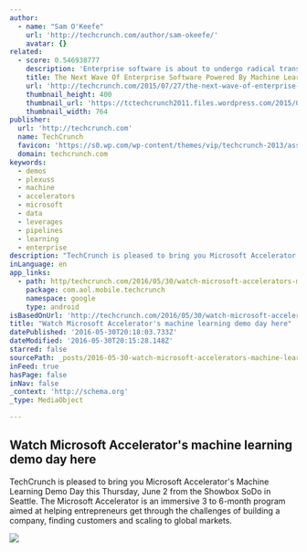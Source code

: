 ```yaml
---
author:
  - name: "Sam O'Keefe"
    url: 'http://techcrunch.com/author/sam-okeefe/'
    avatar: {}
related:
  - score: 0.546938777
    description: 'Enterprise software is about to undergo radical transformation - a substantial change that will make the shift to software as a service (SaaS) look like a simple facelift. This transformation is being powered by machine learning. With machine learning, computers can process and mine data in real time to automatically discover insights and generate predictive models.'
    title: The Next Wave Of Enterprise Software Powered By Machine Learning
    url: 'http://techcrunch.com/2015/07/27/the-next-wave-of-enterprise-software-powered-by-machine-learning/'
    thumbnail_height: 400
    thumbnail_url: 'https://tctechcrunch2011.files.wordpress.com/2015/07/shutterstock_161234321-e1437940115315.jpg?w=764&h=400&crop=1'
    thumbnail_width: 764
publisher:
  url: 'http://techcrunch.com'
  name: TechCrunch
  favicon: 'https://s0.wp.com/wp-content/themes/vip/techcrunch-2013/assets/images/favicon.ico'
  domain: techcrunch.com
keywords:
  - demos
  - plexuss
  - machine
  - accelerators
  - microsoft
  - data
  - leverages
  - pipelines
  - learning
  - enterprise
description: "TechCrunch is pleased to bring you Microsoft Accelerator's Machine Learning Demo Day this Thursday, June 2 from the Showbox SoDo in Seattle. The Microsoft Accelerator is an immersive 3 to 6-month program aimed at helping entrepreneurs get through the challenges of building a company, finding customers and scaling to global markets."
inLanguage: en
app_links:
  - path: http/techcrunch.com/2016/05/30/watch-microsoft-accelerators-machine-learning-demo-day-here/
    package: com.aol.mobile.techcrunch
    namespace: google
    type: android
isBasedOnUrl: 'http://techcrunch.com/2016/05/30/watch-microsoft-accelerators-machine-learning-demo-day-here/'
title: "Watch Microsoft Accelerator's machine learning demo day here"
datePublished: '2016-05-30T20:18:03.733Z'
dateModified: '2016-05-30T20:15:28.148Z'
starred: false
sourcePath: _posts/2016-05-30-watch-microsoft-accelerators-machine-learning-demo-day-here.md
inFeed: true
hasPage: false
inNav: false
_context: 'http://schema.org'
_type: MediaObject

---
```

<article style=""><h1>Watch Microsoft Accelerator's machine learning demo day here</h1><p>TechCrunch is pleased to bring you Microsoft Accelerator's Machine Learning Demo Day this Thursday, June 2 from the Showbox SoDo in Seattle. The Microsoft Accelerator is an immersive 3 to 6-month program aimed at helping entrepreneurs get through the challenges of building a company, finding customers and scaling to global markets.</p><img src="https://tctechcrunch2011.files.wordpress.com/2014/08/seattle-skyline.jpeg?w=764&amp;h=400&amp;crop=1" /></article>